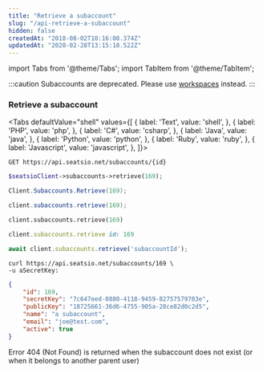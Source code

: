 ```yaml
---
title: "Retrieve a subaccount"
slug: "/api-retrieve-a-subaccount"
hidden: false
createdAt: "2018-08-02T10:16:08.374Z"
updatedAt: "2020-02-28T13:15:18.522Z"
---
```


import Tabs from '@theme/Tabs';
import TabItem from '@theme/TabItem';


:::caution 
Subaccounts are deprecated. Please use [workspaces](api-workspaces) instead.
:::

### Retrieve a subaccount



<Tabs 
  defaultValue="shell"
  values={[
{ label: 'Text', value: 'shell', },
{ label: 'PHP', value: 'php', },
{ label: 'C#', value: 'csharp', },
{ label: 'Java', value: 'java', },
{ label: 'Python', value: 'python', },
{ label: 'Ruby', value: 'ruby', },
{ label: 'Javascript', value: 'javascript', },
]}>
<TabItem value='shell'>

```shell
GET https://api.seatsio.net/subaccounts/{id}
```

</TabItem>
<TabItem value='php'>

```php
$seatsioClient->subaccounts->retrieve(169);
```

</TabItem>
<TabItem value='csharp'>

```csharp
Client.Subaccounts.Retrieve(169);
```

</TabItem>
<TabItem value='java'>

```java
client.subaccounts.retrieve(169);
```

</TabItem>
<TabItem value='python'>

```python
client.subaccounts.retrieve(169)
```

</TabItem>
<TabItem value='ruby'>

```ruby
client.subaccounts.retrieve id: 169

```

</TabItem>
<TabItem value='javascript'>

```javascript
await client.subaccounts.retrieve('subaccountId');
```

</TabItem>
</Tabs>





```shell
curl https://api.seatsio.net/subaccounts/169 \
-u aSecretKey:
```



```json
{
    "id": 169,
    "secretKey": "7c647eed-0880-4118-9459-82757579703e",
    "publicKey": "18725661-36d6-4755-905a-28ce82d0c2d5",
    "name": "a subaccount",
    "email": "joe@test.com",
    "active": true
}
```

Error 404 (Not Found) is returned when the subaccount does not exist (or when it belongs to another parent user)
